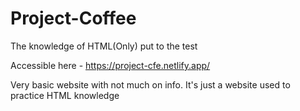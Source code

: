 # Project-Coffee

The knowledge of HTML(Only) put to the test

Accessible here - https://project-cfe.netlify.app/

Very basic website with not much on info. It's just a website used to practice HTML knowledge

